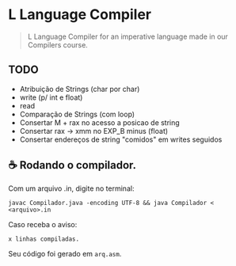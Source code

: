 # L Language Compiler

> L Language Compiler for an imperative language made in our Compilers course.

## TODO

- Atribuição de Strings (char por char)
- write (p/ int e float)
- read
- Comparação de Strings (com loop)
- Consertar M + rax no acesso a posicao de string
- Consertar rax -> xmm no EXP_B minus (float)
- Consertar endereços de string "comidos" em writes seguidos

## ☕ Rodando o compilador.

Com um arquivo .in, digite no terminal:

```
javac Compilador.java -encoding UTF-8 && java Compilador < <arquivo>.in
```

Caso receba o aviso:
```
x linhas compiladas.
```

Seu código foi gerado em `arq.asm`. 
